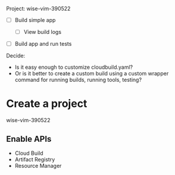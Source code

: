 Project: wise-vim-390522

- [ ] Build simple app
	- [ ] View build logs
- [ ] Build app and run tests


Decide:
* Is it easy enough to customize cloudbuild.yaml?
* Or is it better to create a custom build using a custom wrapper command for running builds, running tools, testing?




# Create a project
wise-vim-390522

## Enable APIs

- Cloud Build
- Artifact Registry
- Resource Manager